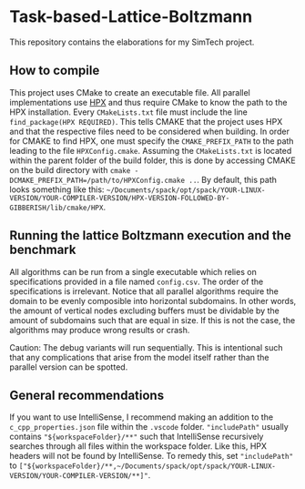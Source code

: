 # Task-based-Lattice-Boltzmann
This repository contains the elaborations for my SimTech project.

## How to compile
This project uses CMake to create an executable file.
All parallel implementations use [HPX](https://hpx-docs.stellar-group.org/latest/html/index.html) and thus require CMake to know the path to the HPX installation.
Every `CMakeLists.txt` file must include the line `find_package(HPX REQUIRED)`. 
This tells CMAKE that the project uses HPX and that the respective files need to be considered when building.
In order for CMAKE to find HPX, one must specify the `CMAKE_PREFIX_PATH` to the path leading to the file `HPXConfig.cmake`.
Assuming the `CMakeLists.txt` is located within the parent folder of the build folder, this is done by accessing CMAKE on the build directory with 
`cmake -DCMAKE_PREFIX_PATH=/path/to/HPXConfig.cmake ..`.
By default, this path looks something like this:
`~/Documents/spack/opt/spack/YOUR-LINUX-VERSION/YOUR-COMPILER-VERSION/HPX-VERSION-FOLLOWED-BY-GIBBERISH/lib/cmake/HPX`.

## Running the lattice Boltzmann execution and the benchmark
All algorithms can be run from a single executable which relies on specifications provided in a file named `config.csv`.
The order of the specifications is irrelevant.
Notice that all parallel algorithms require the domain to be evenly composible into horizontal subdomains.
In other words, the amount of vertical nodes excluding buffers must be dividable by the amount of subdomains such that are equal in size.
If this is not the case, the algorithms may produce wrong results or crash.

Caution: The debug variants will run sequentially. This is intentional such that any complications that arise
from the model itself rather than the parallel version can be spotted.

## General recommendations
If you want to use IntelliSense, I recommend making an addition to the `c_cpp_properties.json` file within the `.vscode` folder.
`"includePath"` usually contains `"${workspaceFolder}/**"` such that IntelliSense recursively searches through all files within the workspace folder.
Like this, HPX headers will not be found by IntelliSense.
To remedy this, set `"includePath"` to `["${workspaceFolder}/**,~/Documents/spack/opt/spack/YOUR-LINUX-VERSION/YOUR-COMPILER-VERSION/**]"`.
